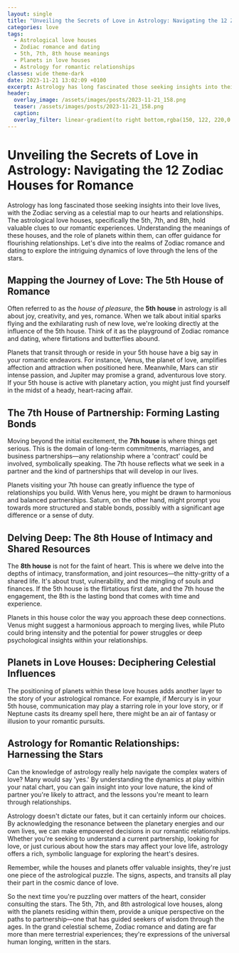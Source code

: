 ```yaml
---
layout: single
title: "Unveiling the Secrets of Love in Astrology: Navigating the 12 Zodiac Houses for Romance"
categories: love
tags:
  - Astrological love houses
  - Zodiac romance and dating
  - 5th, 7th, 8th house meanings
  - Planets in love houses
  - Astrology for romantic relationships
classes: wide theme-dark
date: 2023-11-21 13:02:09 +0100
excerpt: Astrology has long fascinated those seeking insights into their love lives, with the Zodiac serving as a celestial map to our hearts and relationships.
header:
  overlay_image: /assets/images/posts/2023-11-21_158.png
  teaser: /assets/images/posts/2023-11-21_158.png
  caption: 
  overlay_filter: linear-gradient(to right bottom,rgba(150, 122, 220,0.8), rgba(255,245,208,0.5))
---
```

# Unveiling the Secrets of Love in Astrology: Navigating the 12 Zodiac Houses for Romance

Astrology has long fascinated those seeking insights into their love lives, with the Zodiac serving as a celestial map to our hearts and relationships. The astrological love houses, specifically the 5th, 7th, and 8th, hold valuable clues to our romantic experiences. Understanding the meanings of these houses, and the role of planets within them, can offer guidance for flourishing relationships. Let's dive into the realms of Zodiac romance and dating to explore the intriguing dynamics of love through the lens of the stars.

## Mapping the Journey of Love: The 5th House of Romance
Often referred to as the *house of pleasure*, the **5th house** in astrology is all about joy, creativity, and yes, romance. When we talk about initial sparks flying and the exhilarating rush of new love, we're looking directly at the influence of the 5th house. Think of it as the playground of Zodiac romance and dating, where flirtations and butterflies abound.

Planets that transit through or reside in your 5th house have a big say in your romantic endeavors. For instance, Venus, the planet of love, amplifies affection and attraction when positioned here. Meanwhile, Mars can stir intense passion, and Jupiter may promise a grand, adventurous love story. If your 5th house is active with planetary action, you might just find yourself in the midst of a heady, heart-racing affair.

## The 7th House of Partnership: Forming Lasting Bonds
Moving beyond the initial excitement, the **7th house** is where things get serious. This is the domain of long-term commitments, marriages, and business partnerships—any relationship where a 'contract' could be involved, symbolically speaking. The 7th house reflects what we seek in a partner and the kind of partnerships that will develop in our lives.

Planets visiting your 7th house can greatly influence the type of relationships you build. With Venus here, you might be drawn to harmonious and balanced partnerships. Saturn, on the other hand, might prompt you towards more structured and stable bonds, possibly with a significant age difference or a sense of duty.

## Delving Deep: The 8th House of Intimacy and Shared Resources
The **8th house** is not for the faint of heart. This is where we delve into the depths of intimacy, transformation, and joint resources—the nitty-gritty of a shared life. It's about trust, vulnerability, and the mingling of souls and finances. If the 5th house is the flirtatious first date, and the 7th house the engagement, the 8th is the lasting bond that comes with time and experience.

Planets in this house color the way you approach these deep connections. Venus might suggest a harmonious approach to merging lives, while Pluto could bring intensity and the potential for power struggles or deep psychological insights within your relationships.

## Planets in Love Houses: Deciphering Celestial Influences
The positioning of planets within these love houses adds another layer to the story of your astrological romance. For example, if Mercury is in your 5th house, communication may play a starring role in your love story, or if Neptune casts its dreamy spell here, there might be an air of fantasy or illusion to your romantic pursuits.

## Astrology for Romantic Relationships: Harnessing the Stars
Can the knowledge of astrology really help navigate the complex waters of love? Many would say 'yes.' By understanding the dynamics at play within your natal chart, you can gain insight into your love nature, the kind of partner you're likely to attract, and the lessons you're meant to learn through relationships.

Astrology doesn't dictate our fates, but it can certainly inform our choices. By acknowledging the resonance between the planetary energies and our own lives, we can make empowered decisions in our romantic relationships. Whether you're seeking to understand a current partnership, looking for love, or just curious about how the stars may affect your love life, astrology offers a rich, symbolic language for exploring the heart's desires.

Remember, while the houses and planets offer valuable insights, they're just one piece of the astrological puzzle. The signs, aspects, and transits all play their part in the cosmic dance of love.

So the next time you're puzzling over matters of the heart, consider consulting the stars. The 5th, 7th, and 8th astrological love houses, along with the planets residing within them, provide a unique perspective on the paths to partnership—one that has guided seekers of wisdom through the ages. In the grand celestial scheme, Zodiac romance and dating are far more than mere terrestrial experiences; they're expressions of the universal human longing, written in the stars.